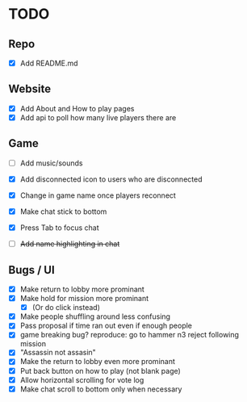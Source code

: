 # TODO

## Repo

- [x] Add README.md

## Website

- [x] Add About and How to play pages
- [x] Add api to poll how many live players there are

## Game

- [ ] Add music/sounds

- [x] Add disconnected icon to users who are disconnected
- [x] Change in game name once players reconnect
- [x] Make chat stick to bottom
- [x] Press Tab to focus chat
- [ ] ~~Add name highlighting in chat~~

## Bugs / UI

- [x] Make return to lobby more prominant
- [x] Make hold for mission more prominant
  - [x] (Or do click instead)
- [x] Make people shuffling around less confusing
- [x] Pass proposal if time ran out even if enough people
- [x] game breaking bug? reproduce:
      go to hammer n3
      reject following mission
- [x] "Assassin not assasin"
- [x] Make the return to lobby even more prominant
- [x] Put back button on how to play (not blank page)
- [x] Allow horizontal scrolling for vote log
- [x] Make chat scroll to bottom only when necessary
